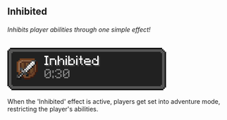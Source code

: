 ## Inhibited

###### Inhibits player abilities through one simple effect!

![Inventory status effect](effect_inv.png)

When the 'Inhibited' effect is active, players get set into adventure mode, restricting the player's abilities.